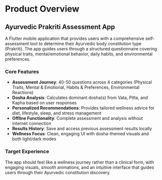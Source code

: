 # Product Overview

## Ayurvedic Prakriti Assessment App

A Flutter mobile application that provides users with a comprehensive self-assessment tool to determine their Ayurvedic body constitution type (Prakriti). The app guides users through a structured questionnaire covering physical traits, mental/emotional behavior, daily habits, and environmental preferences.

### Core Features

- **Assessment Journey**: 40-50 questions across 4 categories (Physical Traits, Mental & Emotional, Habits & Preferences, Environmental Reactions)
- **Dosha Analysis**: Calculates dominant dosha(s) from Vata, Pitta, and Kapha based on user responses
- **Personalized Recommendations**: Provides tailored wellness advice for diet, lifestyle, sleep, and stress management
- **Offline Functionality**: Complete assessment and analysis without internet connection
- **Results History**: Save and access previous assessment results locally
- **Wellness Focus**: Clean, engaging UI with dosha-themed visuals and both light/dark modes

### Target Experience

The app should feel like a wellness journey rather than a clinical form, with engaging visuals, smooth animations, and an intuitive interface that guides users through their Ayurvedic constitution discovery.